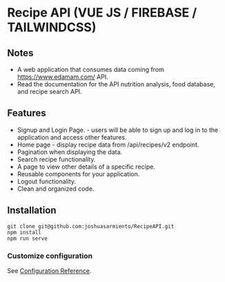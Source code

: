 # Recipe API (VUE JS / FIREBASE / TAILWINDCSS)

## Notes

- A web application that consumes data coming from https://www.edamam.com/  API.
- Read the documentation for the API nutrition analysis, food database, and recipe search API.

## Features

- Signup and Login Page. - users will be able to sign up and log in to the application and access other features.
- Home page - display recipe data from /api/recipes/v2 endpoint.
- Pagination when displaying the data.
- Search recipe functionality.
- A page to view other details of a specific recipe.
- Reusable components for your application.
- Logout functionality.
- Clean and organized code. 

## Installation
```
git clone git@github.com:joshuasarmiento/RecipeAPI.git
npm install
npm run serve
```


### Customize configuration
See [Configuration Reference](https://cli.vuejs.org/config/).
